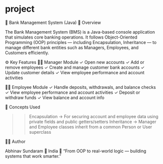 # project
🏦 Bank Management System (Java)
📘 Overview

The Bank Management System (BMS) is a Java-based console application that simulates core banking operations.
It follows Object-Oriented Programming (OOP) principles — including Encapsulation, Inheritance — to manage different bank entities such as Managers, Employees, and Customers efficiently.

⚙️ Key Features
👨‍💼 Manager Module
✓ Open new accounts
✓ Add or remove employees
✓ Create and manage customer bank accounts
✓ Update customer details
✓ View employee performance and account activities

👩‍💻 Employee Module
✓ Handle deposits, withdrawals, and balance checks
✓ View employee performance and account activities
✓ Deposit or withdraw funds
✓ View balance and account info

🧠 Concepts Used
>>Encapsulation → For securing account and employee data using private fields and public getters/setters
>>Inheritance → Manager and Employee classes inherit from a common Person or User superclass

👨‍💻 Author

Abhinav Sundaram
📍 India
💬 “From OOP to real-world logic — building systems that work smarter.”
